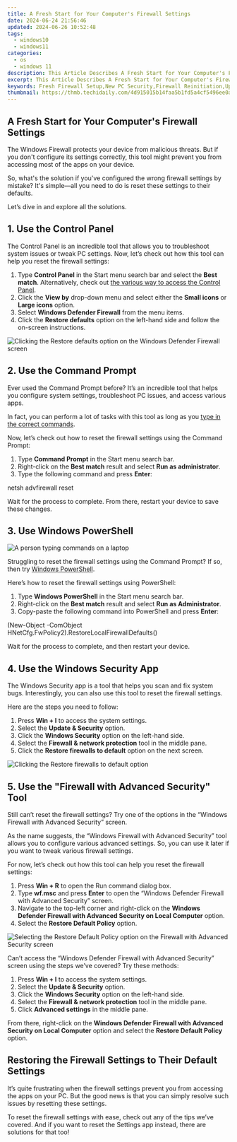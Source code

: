```yaml
---
title: A Fresh Start for Your Computer's Firewall Settings
date: 2024-06-24 21:56:46
updated: 2024-06-26 10:52:48
tags:
  - windows10
  - windows11
categories:
  - os
  - windows 11
description: This Article Describes A Fresh Start for Your Computer's Firewall Settings
excerpt: This Article Describes A Fresh Start for Your Computer's Firewall Settings
keywords: Fresh Firewall Setup,New PC Security,Firewall Reinitiation,Update Firewall Rules,Secure Firewall Start,Clearing Firewall Cache,Revamp Firewall Settings
thumbnail: https://thmb.techidaily.com/4d915015b14faa5b1fd5a4cf5496ee0a4d386e84bd18007683e60195b160e324.jpg
---
```


## A Fresh Start for Your Computer's Firewall Settings

 The Windows Firewall protects your device from malicious threats. But if you don't configure its settings correctly, this tool might prevent you from accessing most of the apps on your device.

 So, what's the solution if you've configured the wrong firewall settings by mistake? It's simple—all you need to do is reset these settings to their defaults.

 Let’s dive in and explore all the solutions.

## 1\. Use the Control Panel

 The Control Panel is an incredible tool that allows you to troubleshoot system issues or tweak PC settings. Now, let’s check out how this tool can help you reset the firewall settings:

1. Type **Control Panel** in the Start menu search bar and select the **Best match**. Alternatively, check out [the various way to access the Control Panel](https://www.makeuseof.com/windows-open-control-panel/).
2. Click the **View by** drop-down menu and select either the **Small icons** or **Large icons** option.
3. Select **Windows Defender Firewall** from the menu items.
4. Click the **Restore defaults** option on the left-hand side and follow the on-screen instructions.

![Clicking the Restore defaults option on the Windows Defender Firewall screen](https://static1.makeuseofimages.com/wordpress/wp-content/uploads/2023/02/clicking-the-restore-defaults-option-on-the-windows-defender-firewall-screen.jpg)

## 2\. Use the Command Prompt

 Ever used the Command Prompt before? It’s an incredible tool that helps you configure system settings, troubleshoot PC issues, and access various apps.

 In fact, you can perform a lot of tasks with this tool as long as you [type in the correct commands](https://www.makeuseof.com/tag/15-cmd-commands-every-windows-user-know/).

 Now, let’s check out how to reset the firewall settings using the Command Prompt:

1. Type **Command Prompt** in the Start menu search bar.
2. Right-click on the **Best match** result and select **Run as administrator**.
3. Type the following command and press **Enter**:

netsh advfirewall reset

 Wait for the process to complete. From there, restart your device to save these changes.

## 3\. Use Windows PowerShell

![A person typing commands on a laptop](https://static1.makeuseofimages.com/wordpress/wp-content/uploads/2022/08/A-person-typing-commands-on-a-laptop.jpg)

 Struggling to reset the firewall settings using the Command Prompt? If so, then try [Windows PowerShell](https://www.makeuseof.com/what-is-windows-powershell/).

 Here’s how to reset the firewall settings using PowerShell:

1. Type **Windows PowerShell** in the Start menu search bar.
2. Right-click on the **Best match** result and select **Run as Administrator**.
3. Copy-paste the following command into PowerShell and press **Enter**:

(New-Object -ComObject HNetCfg.FwPolicy2).RestoreLocalFirewallDefaults()

 Wait for the process to complete, and then restart your device.

## 4\. Use the Windows Security App

 The Windows Security app is a tool that helps you scan and fix system bugs. Interestingly, you can also use this tool to reset the firewall settings.

 Here are the steps you need to follow:

1. Press **Win + I** to access the system settings.
2. Select the **Update & Security** option.
3. Click the **Windows Security** option on the left-hand side.
4. Select the **Firewall & network protection** tool in the middle pane.
5. Click the **Restore firewalls to default** option on the next screen.

![Clicking the Restore firewalls to default option](https://static1.makeuseofimages.com/wordpress/wp-content/uploads/2023/02/clicking-the-restore-firewalls-to-default-option.jpg)

## 5\. Use the "Firewall with Advanced Security" Tool

 Still can’t reset the firewall settings? Try one of the options in the “Windows Firewall with Advanced Security” screen.

 As the name suggests, the “Windows Firewall with Advanced Security” tool allows you to configure various advanced settings. So, you can use it later if you want to tweak various firewall settings.

 For now, let’s check out how this tool can help you reset the firewall settings:

1. Press **Win + R** to open the Run command dialog box.
2. Type **wf.msc** and press **Enter** to open the “Windows Defender Firewall with Advanced Security” screen.
3. Navigate to the top-left corner and right-click on the **Windows Defender Firewall with Advanced Security on Local Computer** option.
4. Select the **Restore Default Policy** option.

![Selecting the Restore Default Policy option on the Firewall with Advanced Security screen](https://static1.makeuseofimages.com/wordpress/wp-content/uploads/2023/02/selecting-the-restore-default-policy-option-on-the-firewall-with-advanced-secutiry-screen.jpg)

 Can’t access the “Windows Defender Firewall with Advanced Security” screen using the steps we’ve covered? Try these methods:

1. Press **Win + I** to access the system settings.
2. Select the **Update & Security** option.
3. Click the **Windows Security** option on the left-hand side.
4. Select the **Firewall & network protection** tool in the middle pane.
5. Click **Advanced settings** in the middle pane.

 From there, right-click on the **Windows Defender Firewall with Advanced Security on Local Computer** option and select the **Restore Default Policy** option.

## Restoring the Firewall Settings to Their Default Settings

 It’s quite frustrating when the firewall settings prevent you from accessing the apps on your PC. But the good news is that you can simply resolve such issues by resetting these settings.

 To reset the firewall settings with ease, check out any of the tips we’ve covered. And if you want to reset the Settings app instead, there are solutions for that too!


<ins class="adsbygoogle"
     style="display:block"
     data-ad-format="autorelaxed"
     data-ad-client="ca-pub-7571918770474297"
     data-ad-slot="1223367746"></ins>



<ins class="adsbygoogle"
     style="display:block"
     data-ad-client="ca-pub-7571918770474297"
     data-ad-slot="8358498916"
     data-ad-format="auto"
     data-full-width-responsive="true"></ins>
